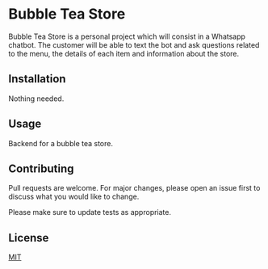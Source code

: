# Bubble Tea Store

Bubble Tea Store is a personal project which will consist in a Whatsapp chatbot. The customer will be able to text the bot and ask questions related to the menu, the details of each item and information about the store.

## Installation

Nothing needed.

## Usage

Backend for a bubble tea store.

## Contributing

Pull requests are welcome. For major changes, please open an issue first
to discuss what you would like to change.

Please make sure to update tests as appropriate.

## License

[MIT](./license)